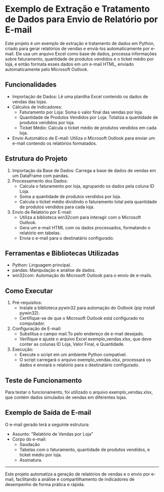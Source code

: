 # Exemplo de Extração e Tratamento de Dados para Envio de Relatório por E-mail

Este projeto é um exemplo de extração e tratamento de dados em Python, criado para gerar relatórios de vendas e enviá-los automaticamente por e-mail. Ele usa um arquivo Excel como base de dados, processa informações sobre faturamento, quantidade de produtos vendidos e o ticket médio por loja, e então formata esses dados em um e-mail HTML, enviado automaticamente pelo Microsoft Outlook.

## Funcionalidades

- Importação de Dados: Lê uma planilha Excel contendo os dados de vendas das lojas.
- Cálculos de Indicadores:
  - Faturamento por Loja: Soma o valor final das vendas por loja.
  - Quantidade de Produtos Vendidos por Loja: Totaliza a quantidade de produtos vendidos por loja.
  - Ticket Médio: Calcula o ticket médio de produtos vendidos em cada loja.
- Envio Automático de E-mail: Utiliza o Microsoft Outlook para enviar um e-mail contendo os relatórios formatados.

## Estrutura do Projeto

1. Importação da Base de Dados: Carrega a base de dados de vendas em um DataFrame com pandas.
2. Processamento dos Dados:
    - Calcula o faturamento por loja, agrupando os dados pela coluna ID Loja.
    - Soma a quantidade de produtos vendidos por loja.
    - Calcula o ticket médio dividindo o faturamento total pela quantidade de produtos vendidos para cada loja.
3. Envio de Relatório por E-mail:
    - Utiliza a biblioteca win32com para interagir com o Microsoft Outlook.
    - Gera um e-mail HTML com os dados processados, formatando o relatório em tabelas.
    - Envia o e-mail para o destinatário configurado.

## Ferramentas e Bibliotecas Utilizadas
- Python: Linguagem principal.
- pandas: Manipulação e análise de dados.
- win32com: Automação do Microsoft Outlook para o envio de e-mails.

## Como Executar
1. Pré-requisitos:
    - Instale a biblioteca pywin32 para automação do Outlook (pip install pywin32).
    - Certifique-se de que o Microsoft Outlook está configurado no computador.
2. Configuração de E-mail:
    - Substitua o campo mail.To pelo endereço de e-mail desejado.
    - Verifique e ajuste o arquivo Excel exemplo_vendas.xlsx, que deve conter as colunas ID Loja, Valor Final, e Quantidade.
3. Execução:
    - Execute o script em um ambiente Python compatível.
    - O script carregará o arquivo exemplo_vendas.xlsx, processará os dados e enviará o relatório para o destinatário configurado.

## Teste de Funcionamento
Para testar o funcionamento, foi utilizado o arquivo exemplo_vendas.xlsx, que contém dados simulados de vendas em diferentes lojas.

## Exemplo de Saída de E-mail
O e-mail gerado terá a seguinte estrutura:
- Assunto: "Relatório de Vendas por Loja"
- Corpo do e-mail:
  - Saudação
  - Tabelas com o faturamento, quantidade de produtos vendidos, e ticket médio por loja.
  - Assinatura.

<hr>

Este projeto automatiza a geração de relatórios de vendas e o envio por e-mail, facilitando a análise e compartilhamento de indicadores de desempenho de forma prática e rápida.